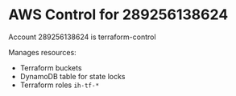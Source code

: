 # AWS Control for 289256138624

Account 289256138624 is terraform-control

Manages resources:

* Terraform buckets
* DynamoDB table for state locks
* Terraform roles `ih-tf-*`
